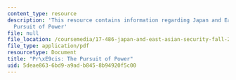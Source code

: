 ```yaml
---
content_type: resource
description: 'This resource contains information regarding Japan and East Asian Security:
  Pursuit of Power'
file: null
file_location: /coursemedia/17-486-japan-and-east-asian-security-fall-2016/5deae8636bd9a9adb8458b94920f5c00_MIT17_486F16_PursuitPower.pdf
file_type: application/pdf
resourcetype: Document
title: "Pr\xE9cis: The Pursuit of Power"
uid: 5deae863-6bd9-a9ad-b845-8b94920f5c00
---
```

